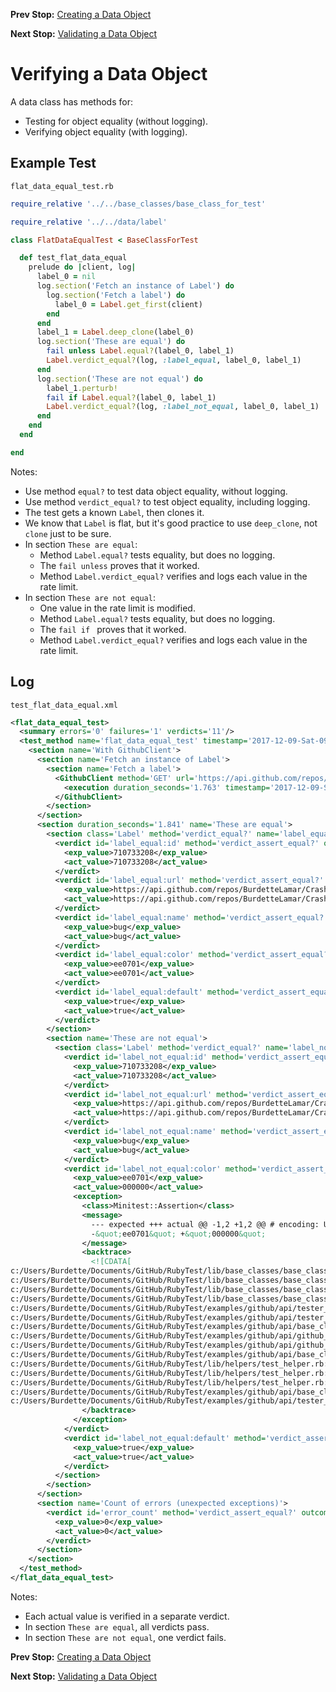 <!--- GENERATED FILE, DO NOT EDIT --->
**Prev Stop:** [Creating a Data Object](./FlatDataNew.md#creating-a-data-object)

**Next Stop:** [Validating a Data Object](./FlatDataValid.md#validating-a-data-object)


# Verifying a Data Object

A data class has methods for:

- Testing for object equality (without logging).
- Verifying object equality (with logging).

## Example Test

<code>flat_data_equal_test.rb</code>
```ruby
require_relative '../../base_classes/base_class_for_test'

require_relative '../../data/label'

class FlatDataEqualTest < BaseClassForTest

  def test_flat_data_equal
    prelude do |client, log|
      label_0 = nil
      log.section('Fetch an instance of Label') do
        log.section('Fetch a label') do
          label_0 = Label.get_first(client)
        end
      end
      label_1 = Label.deep_clone(label_0)
      log.section('These are equal') do
        fail unless Label.equal?(label_0, label_1)
        Label.verdict_equal?(log, :label_equal, label_0, label_1)
      end
      log.section('These are not equal') do
        label_1.perturb!
        fail if Label.equal?(label_0, label_1)
        Label.verdict_equal?(log, :label_not_equal, label_0, label_1)
      end
    end
  end

end
```

Notes:

- Use method `equal?` to test data object equality, without logging.
- Use method `verdict_equal?` to test object equality, including logging.
- The test gets a known `Label`, then clones it.
- We know that `Label` is flat, but it's good practice to use `deep_clone`, not `clone` just to be sure.
- In section `These are equal`:
  - Method `Label.equal?` tests equality, but does no logging.
  - The `fail unless` proves that it worked.
  - Method `Label.verdict_equal?` verifies and logs each value in the rate limit.
- In section `These are not equal`:
  - One value in the rate limit is modified.
  - Method `Label.equal?` tests equality, but does no logging.
  - The `fail if ` proves that it worked.
  - Method `Label.verdict_equal?` verifies and logs each value in the rate limit.

## Log

<code>test_flat_data_equal.xml</code>
```xml
<flat_data_equal_test>
  <summary errors='0' failures='1' verdicts='11'/>
  <test_method name='flat_data_equal_test' timestamp='2017-12-09-Sat-09.54.24.354'>
    <section name='With GithubClient'>
      <section name='Fetch an instance of Label'>
        <section name='Fetch a label'>
          <GithubClient method='GET' url='https://api.github.com/repos/BurdetteLamar/CrashDummy/labels'>
            <execution duration_seconds='1.763' timestamp='2017-12-09-Sat-09.54.24.354'/>
          </GithubClient>
        </section>
      </section>
      <section duration_seconds='1.841' name='These are equal'>
        <section class='Label' method='verdict_equal?' name='label_equal'>
          <verdict id='label_equal:id' method='verdict_assert_equal?' outcome='passed' volatile='false'>
            <exp_value>710733208</exp_value>
            <act_value>710733208</act_value>
          </verdict>
          <verdict id='label_equal:url' method='verdict_assert_equal?' outcome='passed' volatile='false'>
            <exp_value>https://api.github.com/repos/BurdetteLamar/CrashDummy/labels/bug</exp_value>
            <act_value>https://api.github.com/repos/BurdetteLamar/CrashDummy/labels/bug</act_value>
          </verdict>
          <verdict id='label_equal:name' method='verdict_assert_equal?' outcome='passed' volatile='false'>
            <exp_value>bug</exp_value>
            <act_value>bug</act_value>
          </verdict>
          <verdict id='label_equal:color' method='verdict_assert_equal?' outcome='passed' volatile='false'>
            <exp_value>ee0701</exp_value>
            <act_value>ee0701</act_value>
          </verdict>
          <verdict id='label_equal:default' method='verdict_assert_equal?' outcome='passed' volatile='false'>
            <exp_value>true</exp_value>
            <act_value>true</act_value>
          </verdict>
        </section>
        <section name='These are not equal'>
          <section class='Label' method='verdict_equal?' name='label_not_equal'>
            <verdict id='label_not_equal:id' method='verdict_assert_equal?' outcome='passed' volatile='false'>
              <exp_value>710733208</exp_value>
              <act_value>710733208</act_value>
            </verdict>
            <verdict id='label_not_equal:url' method='verdict_assert_equal?' outcome='passed' volatile='false'>
              <exp_value>https://api.github.com/repos/BurdetteLamar/CrashDummy/labels/bug</exp_value>
              <act_value>https://api.github.com/repos/BurdetteLamar/CrashDummy/labels/bug</act_value>
            </verdict>
            <verdict id='label_not_equal:name' method='verdict_assert_equal?' outcome='passed' volatile='false'>
              <exp_value>bug</exp_value>
              <act_value>bug</act_value>
            </verdict>
            <verdict id='label_not_equal:color' method='verdict_assert_equal?' outcome='failed' volatile='false'>
              <exp_value>ee0701</exp_value>
              <act_value>000000</act_value>
              <exception>
                <class>Minitest::Assertion</class>
                <message>
                  --- expected +++ actual @@ -1,2 +1,2 @@ # encoding: UTF-8
                  -&quot;ee0701&quot; +&quot;000000&quot;
                </message>
                <backtrace>
                  <![CDATA[
c:/Users/Burdette/Documents/GitHub/RubyTest/lib/base_classes/base_class_for_data.rb:154:in `block in verdict_equal_recursive?'
c:/Users/Burdette/Documents/GitHub/RubyTest/lib/base_classes/base_class_for_data.rb:142:in `verdict_equal_recursive?'
c:/Users/Burdette/Documents/GitHub/RubyTest/lib/base_classes/base_class_for_data.rb:69:in `block in verdict_equal?'
c:/Users/Burdette/Documents/GitHub/RubyTest/lib/base_classes/base_class_for_data.rb:68:in `verdict_equal?'
c:/Users/Burdette/Documents/GitHub/RubyTest/examples/github/api/tester_tour/tests/flat_data_equal_test.rb:23:in `block (2 levels) in test_flat_data_equal'
c:/Users/Burdette/Documents/GitHub/RubyTest/examples/github/api/tester_tour/tests/flat_data_equal_test.rb:20:in `block in test_flat_data_equal'
c:/Users/Burdette/Documents/GitHub/RubyTest/examples/github/api/base_classes/base_class_for_test.rb:20:in `block (2 levels) in prelude'
c:/Users/Burdette/Documents/GitHub/RubyTest/examples/github/api/github_client.rb:20:in `block in with'
c:/Users/Burdette/Documents/GitHub/RubyTest/examples/github/api/github_client.rb:16:in `with'
c:/Users/Burdette/Documents/GitHub/RubyTest/examples/github/api/base_classes/base_class_for_test.rb:19:in `block in prelude'
c:/Users/Burdette/Documents/GitHub/RubyTest/lib/helpers/test_helper.rb:23:in `block (2 levels) in test'
c:/Users/Burdette/Documents/GitHub/RubyTest/lib/helpers/test_helper.rb:22:in `block in test'
c:/Users/Burdette/Documents/GitHub/RubyTest/lib/helpers/test_helper.rb:21:in `test'
c:/Users/Burdette/Documents/GitHub/RubyTest/examples/github/api/base_classes/base_class_for_test.rb:11:in `prelude'
c:/Users/Burdette/Documents/GitHub/RubyTest/examples/github/api/tester_tour/tests/flat_data_equal_test.rb:8:in `test_flat_data_equal']]>
                </backtrace>
              </exception>
            </verdict>
            <verdict id='label_not_equal:default' method='verdict_assert_equal?' outcome='passed' volatile='false'>
              <exp_value>true</exp_value>
              <act_value>true</act_value>
            </verdict>
          </section>
        </section>
      </section>
      <section name='Count of errors (unexpected exceptions)'>
        <verdict id='error_count' method='verdict_assert_equal?' outcome='passed' volatile='true'>
          <exp_value>0</exp_value>
          <act_value>0</act_value>
        </verdict>
      </section>
    </section>
  </test_method>
</flat_data_equal_test>
```

Notes:

- Each actual value is verified in a separate verdict.
- In section `These are equal`, all verdicts pass.
- In section `These are not equal`, one verdict fails.

**Prev Stop:** [Creating a Data Object](./FlatDataNew.md#creating-a-data-object)

**Next Stop:** [Validating a Data Object](./FlatDataValid.md#validating-a-data-object)

